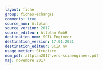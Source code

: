 ```yaml
---
layout: fiche
group: fiches-echanges
comments: true
source_nom: Allplan
source_version: 2017
source_editeur: Allplan GmbH
destination_nom: SCIA Engineer
destination_version: 17.01.2031
destination_editeur: SCIA nv
usage_metier: Structure
nom_pdf: allplan2017-vers-sciaengineer.pdf
maj: novembre 2017
---
```


